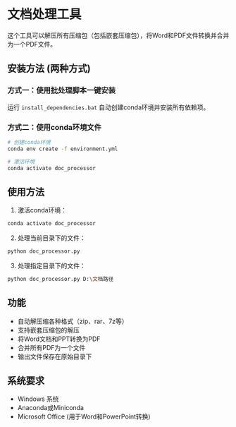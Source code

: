 # 文档处理工具

这个工具可以解压所有压缩包（包括嵌套压缩包），将Word和PDF文件转换并合并为一个PDF文件。

## 安装方法 (两种方式)

### 方式一：使用批处理脚本一键安装

运行 `install_dependencies.bat` 自动创建conda环境并安装所有依赖项。

### 方式二：使用conda环境文件

```bash
# 创建conda环境
conda env create -f environment.yml

# 激活环境
conda activate doc_processor
```

## 使用方法

1. 激活conda环境：
```bash
conda activate doc_processor
```

2. 处理当前目录下的文件：
```bash
python doc_processor.py
```

3. 处理指定目录下的文件：
```bash
python doc_processor.py D:\文档路径
```

## 功能

- 自动解压缩各种格式（zip、rar、7z等）
- 支持嵌套压缩包的解压
- 将Word文档和PPT转换为PDF
- 合并所有PDF为一个文件
- 输出文件保存在原始目录下

## 系统要求

- Windows 系统
- Anaconda或Miniconda
- Microsoft Office (用于Word和PowerPoint转换) 